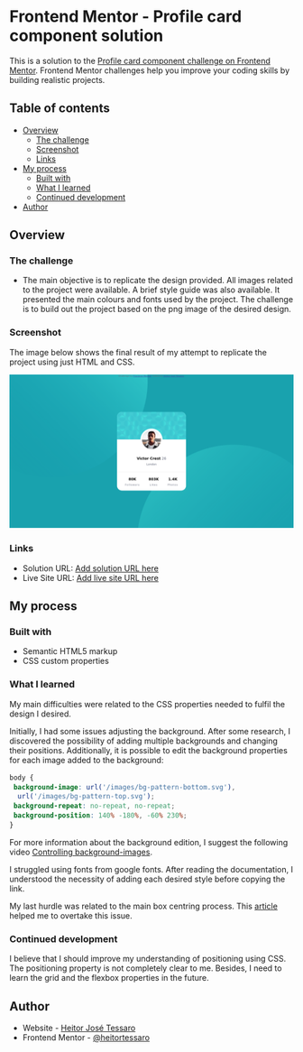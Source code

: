# Frontend Mentor - Profile card component solution

This is a solution to the [Profile card component challenge on Frontend Mentor](https://www.frontendmentor.io/challenges/profile-card-component-cfArpWshJ). Frontend Mentor challenges help you improve your coding skills by building realistic projects.

## Table of contents

- [Overview](#overview)
  - [The challenge](#the-challenge)
  - [Screenshot](#screenshot)
  - [Links](#links)
- [My process](#my-process)
  - [Built with](#built-with)
  - [What I learned](#what-i-learned)
  - [Continued development](#continued-development)
- [Author](#author)

## Overview

### The challenge

- The main objective is to replicate the design provided. All images related to the project were available. A brief style guide was also available. It presented the main colours and fonts used by the project. The challenge is to build out the project based on the png image of the desired design.

### Screenshot

The image below shows the final result of my attempt to replicate the project using just HTML and CSS.

![](./screenshot.png)

### Links

- Solution URL: [Add solution URL here](https://your-solution-url.com)
- Live Site URL: [Add live site URL here](https://your-live-site-url.com)

## My process

### Built with

- Semantic HTML5 markup
- CSS custom properties

### What I learned

My main difficulties were related to the CSS properties needed to fulfil the design I desired.

Initially, I had some issues adjusting the background. After some research, I discovered the possibility of adding multiple backgrounds and changing their positions. Additionally, it is possible to edit the background properties for each image added to the background:

```css
body {
 background-image: url('/images/bg-pattern-bottom.svg'),
  url('/images/bg-pattern-top.svg');
 background-repeat: no-repeat, no-repeat;
 background-position: 140% -180%, -60% 230%;
}
```

For more information about the background edition, I suggest the following video [Controlling background-images](https://www.youtube.com/watch?v=3T_Jy1CqH9k&t=435s).

I struggled using fonts from google fonts. After reading the documentation, I understood the necessity of adding each desired style before copying the link.

My last hurdle was related to the main box centring process. This [article](https://levelup.gitconnected.com/10-ways-to-center-a-div-horizontally-and-vertically-in-css-53ca5eb912db) helped me to overtake this issue.

### Continued development

I believe that I should improve my understanding of positioning using CSS. The positioning property is not completely clear to me. Besides, I need to learn the grid and the flexbox properties in the future.

## Author

- Website - [Heitor José Tessaro](https://heitortessaro.github.io/)
- Frontend Mentor - [@heitortessaro](https://www.frontendmentor.io/profile/heitortessaro)
